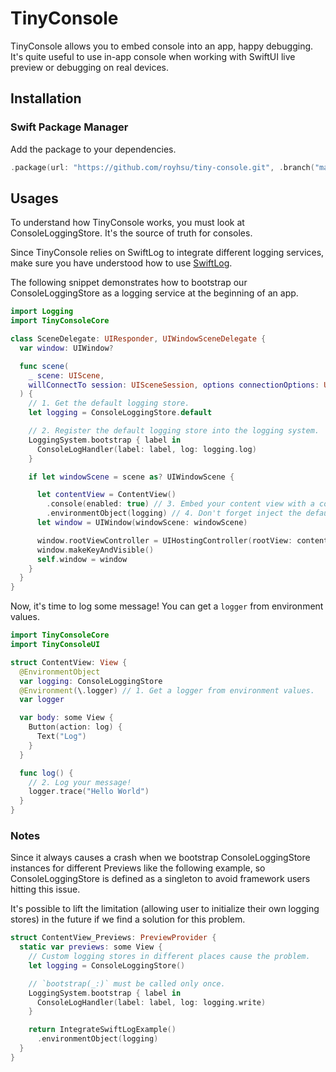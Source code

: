 # TinyConsole

TinyConsole allows you to embed console into an app, happy debugging. It's quite useful
to use in-app console when working with SwiftUI live preview or debugging on real devices.

## Installation

### Swift Package Manager

Add the package to your dependencies.

```swift
.package(url: "https://github.com/royhsu/tiny-console.git", .branch("master")),
```

## Usages

To understand how TinyConsole works, you must look at ConsoleLoggingStore. It's the 
source of truth for consoles. 

Since TinyConsole relies on SwiftLog to integrate different logging services, make sure you have understood how to use [SwiftLog](https://github.com/apple/swift-log).

The following snippet demonstrates how to bootstrap our ConsoleLoggingStore as a logging service at the beginning of an app.

```swift
import Logging
import TinyConsoleCore

class SceneDelegate: UIResponder, UIWindowSceneDelegate {
  var window: UIWindow?

  func scene(
    _ scene: UIScene,
    willConnectTo session: UISceneSession, options connectionOptions: UIScene.ConnectionOptions
  ) {
    // 1. Get the default logging store.
    let logging = ConsoleLoggingStore.default

    // 2. Register the default logging store into the logging system.
    LoggingSystem.bootstrap { label in
      ConsoleLogHandler(label: label, log: logging.log)
    }

    if let windowScene = scene as? UIWindowScene {

      let contentView = ContentView()
        .console(enabled: true) // 3. Embed your content view with a console by using console(enabled:) modifier.
        .environmentObject(logging) // 4. Don't forget inject the default logging store by using environmentObject(_:) modifier.
      let window = UIWindow(windowScene: windowScene)

      window.rootViewController = UIHostingController(rootView: contentView)
      window.makeKeyAndVisible()
      self.window = window
    }
  }
}
```

Now, it's time to log some message! You can get a `logger` from environment values.

```swift
import TinyConsoleCore
import TinyConsoleUI

struct ContentView: View {
  @EnvironmentObject
  var logging: ConsoleLoggingStore
  @Environment(\.logger) // 1. Get a logger from environment values.
  var logger

  var body: some View {
    Button(action: log) {
      Text("Log")
    }
  }

  func log() {
    // 2. Log your message!
    logger.trace("Hello World")
  }
}
```

### Notes

Since it always causes a crash when we bootstrap ConsoleLoggingStore instances for 
different Previews like the following example, so ConsoleLoggingStore is defined as a 
singleton to avoid framework users hitting this issue.

It's possible to lift the limitation (allowing user to initialize their own logging stores) in the 
future if we find a solution for this problem.

```swift
struct ContentView_Previews: PreviewProvider {
  static var previews: some View {
    // Custom logging stores in different places cause the problem.
    let logging = ConsoleLoggingStore()

    // `bootstrap(_:)` must be called only once.
    LoggingSystem.bootstrap { label in
      ConsoleLogHandler(label: label, log: logging.write)
    }

    return IntegrateSwiftLogExample()
      .environmentObject(logging)
  }
}
```
